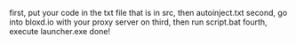 first, put your code in the txt file that is in src, then autoinject.txt
second, go into bloxd.io with your proxy server on
third, then run script.bat
fourth, execute launcher.exe
done!
